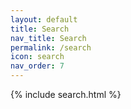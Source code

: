 ```yaml
---
layout: default
title: Search
nav_title: Search
permalink: /search
icon: search
nav_order: 7
---
```


{% include search.html %}
